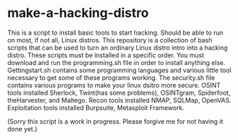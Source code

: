 # make-a-hacking-distro
This is a script to install basic tools to start hacking. Should be able to run on most, if not all, Linux distros. 
This repository is a collection of bash scripts that can be used to turn an ordinary Linux distro intro into a hacking distro.
These scripts must be installed in a specific order. You must download and run the programming.sh file in order to install anything else.
Gettingstart.sh contains some programming languages and various little tool necessary to get some of these programs working.
The security.sh file contains various programs to make your linux dsitro more secure.
OSINT tools installed Sherlock, Twint(has some problems), OSINTgram, Spiderfoot, theHarvester, and Maltego.
Recon tools installed NMAP, SQLMap, OpenVAS.
Exploitation tools installed Burpsuite, Metasploit Framework.

(Sorry this script is a work in progress. Please forgive me for not having it done yet.)
